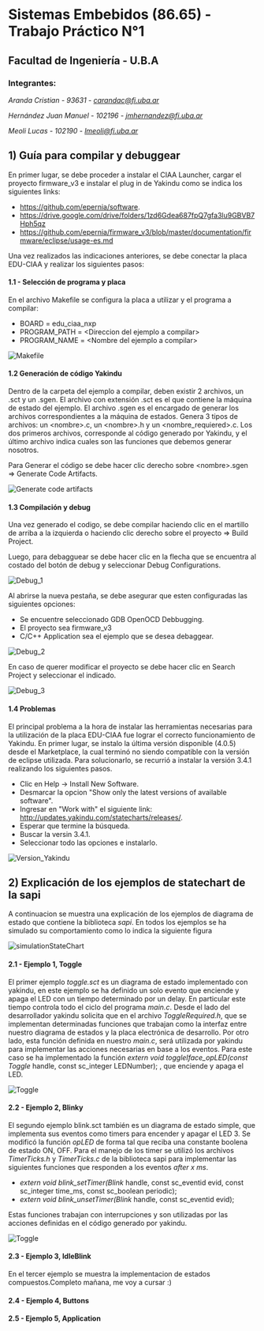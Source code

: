 # **Sistemas Embebidos (86.65) - Trabajo Práctico N°1**
## **Facultad de Ingeniería - U.B.A**

### **Integrantes:**

  *Aranda Cristian - 93631 -  carandac@fi.uba.ar*

  *Hernández Juan Manuel - 102196 - jmhernandez@fi.uba.ar*

  *Meoli Lucas - 102190 - lmeoli@fi.uba.ar*
  
## 1) Guía para compilar y debuggear 

En primer lugar, se debe proceder a instalar el CIAA Launcher, cargar el proyecto firmware_v3 e instalar el plug in de Yakindu como se indica los siguientes links:

- https://github.com/epernia/software.
- https://drive.google.com/drive/folders/1zd6Gdea687fpQ7gfa3lu9GBVB7Hph5qz
- https://github.com/epernia/firmware_v3/blob/master/documentation/firmware/eclipse/usage-es.md

Una vez realizados las indicaciones anteriores, se debe conectar la placa EDU-CIAA y realizar los siguientes pasos:

#### 1.1 - Selección de programa y placa

En el archivo Makefile se configura la placa a utilizar y el programa a compilar: 

- BOARD = edu_ciaa_nxp
- PROGRAM_PATH = \<Direccion del ejemplo a compilar>
- PROGRAM_NAME = \<Nombre del ejemplo a compilar>

![Makefile](https://github.com/juanmaher/TPs_Embebidos_FIUBA/blob/main/TP_1/Imagenes_TP_1/Makefile.png)

#### 1.2 Generación de código Yakindu

Dentro de la carpeta del ejemplo a compilar, deben existir 2 archivos, un .sct y un .sgen. El archivo con extensión .sct es el que contiene la máquina de estado del ejemplo.
El archivo .sgen es el encargado de generar los archivos correspondientes a la máquina de estados. Genera 3 tipos de archivos: un \<nombre>.c, un \<nombre>.h y un \<nombre_requiered>.c.
Los dos primeros archivos, corresponde al código generado por Yakindu, y el último archivo indica cuales son las funciones que debemos generar nosotros. 

Para Generar el código se debe hacer clic derecho sobre \<nombre>.sgen => Generate Code Artifacts.

![Generate code artifacts](https://github.com/juanmaher/TPs_Embebidos_FIUBA/blob/main/TP_1/Imagenes_TP_1/Generate_code_artifacts.png)

#### 1.3 Compilación y debug

Una vez generado el codigo, se debe compilar haciendo clic en el martillo de arriba a la izquierda o haciendo clic derecho sobre el proyecto => Build Project.

Luego, para debagguear se debe hacer clic en la flecha que se encuentra al costado del botón de debug y seleccionar Debug Configurations.

![Debug_1](https://github.com/juanmaher/TPs_Embebidos_FIUBA/blob/main/TP_1/Imagenes_TP_1/Debug_process_1.png)

Al abrirse la nueva pestaña, se debe asegurar que esten configuradas las siguientes opciones:

- Se encuentre seleccionado GDB OpenOCD Debbugging.
- El proyecto sea firmware_v3
- C/C++ Application sea el ejemplo que se desea debaggear.

![Debug_2](https://github.com/juanmaher/TPs_Embebidos_FIUBA/blob/main/TP_1/Imagenes_TP_1/Debug_process_2.png)

En caso de querer modificar el proyecto se debe hacer clic en Search Project y seleccionar el indicado.

![Debug_3](https://github.com/juanmaher/TPs_Embebidos_FIUBA/blob/main/TP_1/Imagenes_TP_1/Debug_process_3.png)

#### 1.4 Problemas

El principal problema a la hora de instalar las herramientas necesarias para la utilización de la placa EDU-CIAA fue lograr el correcto funcionamiento de Yakindu.
En primer lugar, se instalo la última versión disponible (4.0.5) desde el Marketplace, la cual terminó no siendo compatible con la versión de eclipse utilizada. 
Para solucionarlo, se recurrió a instalar la versión 3.4.1 realizando los siguientes pasos.

- Clic en Help -> Install New Software.
- Desmarcar la opcion "Show only the latest versions of available software".
- Ingresar en "Work with" el siguiente link: http://updates.yakindu.com/statecharts/releases/.
- Esperar que termine la búsqueda.
- Buscar la versin 3.4.1.
- Seleccionar todo las opciones e instalarlo.

![Version_Yakindu](https://github.com/juanmaher/TPs_Embebidos_FIUBA/blob/main/TP_1/Imagenes_TP_1/Version_Yakindu.png)



## 2) Explicación de los ejemplos de statechart de la sapi

A continuacion se muestra una explicación de los ejemplos de diagrama de estado que contiene la biblioteca *sapi*. En todos los ejemplos se ha simulado su comportamiento como lo indica la siguiente figura

![simulationStateChart](https://github.com/juanmaher/TPs_Embebidos_FIUBA/blob/main/TP_1/Imagenes_TP_1/simulationStateChart.png)

#### 2.1 - Ejemplo 1, Toggle

El primer ejemplo *toggle.sct* es un diagrama de estado implementado con yakindu, en este ejemplo se ha definido un solo evento que enciende y apaga el LED con un tiempo determinado por un delay. En particular este tiempo controla todo el ciclo del programa *main.c*. Desde el lado del desarrollador yakindu solicita que en el archivo *ToggleRequired.h*, que se implementan determinadas funciones que trabajan como la interfaz entre nuestro diagrama de estados y la placa electrónica de desarrollo. Por otro lado, esta función definida en nuestro *main.c*, será utilizada por yakindu para implementar las acciones necesarias en base a los eventos. Para este caso se ha implementado la función *extern void toggleIface_opLED(const Toggle* handle, const sc_integer LEDNumber); , que enciende y apaga el LED.

![Toggle](https://github.com/juanmaher/TPs_Embebidos_FIUBA/blob/main/TP_1/Imagenes_TP_1/ImagenesEjemploStateCharts/toggle.PNG)

#### 2.2 - Ejemplo 2, Blinky

El segundo ejemplo blink.sct también es un diagrama de estado simple, que implementa sus eventos como timers para encender y apagar el LED 3. Se modificó la función *opLED*  de forma tal que reciba una constante boolena de estado ON, OFF. Para el manejo de los timer se utilizó los archivos *TimerTicks.h* y *TimerTicks.c* de la biblioteca sapi para implementar las siguientes funciones que responden a los eventos *after x ms*. 

- *extern void blink_setTimer(Blink* handle, const sc_eventid evid, const sc_integer time_ms, const sc_boolean periodic);
- *extern void blink_unsetTimer(Blink* handle, const sc_eventid evid);

Estas funciones trabajan con interrupciones y son utilizadas por las acciones definidas en el código generado por yakindu.

![Toggle](https://github.com/juanmaher/TPs_Embebidos_FIUBA/blob/main/TP_1/Imagenes_TP_1/ImagenesEjemploStateCharts/blink.PNG)

#### 2.3 - Ejemplo 3, IdleBlink

En el tercer ejemplo se muestra la implementacion de estados compuestos.Completo mañana, me voy a cursar :)


#### 2.4 - Ejemplo 4, Buttons


#### 2.5 - Ejemplo 5, Application